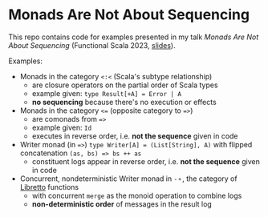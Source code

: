 # Monads Are Not About Sequencing

This repo contains code for examples presented in my talk _Monads Are Not About Sequencing_ (Functional Scala 2023, [slides](https://continuously.dev/presentations/Monads-not-about-sequencing_20231201.pdf)).

Examples:
 - Monads in the category `<:<` (Scala's subtype relationship)
   - are closure operators on the partial order of Scala types
   - example given: `type Result[+A] = Error | A`
   - **no sequencing** because there's no execution or effects
 - Monads in the category `<=` (opposite category to `=>`)
   - are comonads from `=>`
   - example given: `Id`
   - executes in reverse order, i.e. **not the sequence** given in code
 - Writer monad (in `=>`)
   `type Writer[A] = (List[String], A)`
   with flipped concatenation
   `(as, bs) => bs ++ as`
   - constituent logs appear in reverse order, i.e. **not the sequence** given in code
 - Concurrent, nondeterministic Writer monad in `-⚬`, the category of [Libretto](https://github.com/TomasMikula/libretto/) functions
   - with concurrent `merge` as the monoid operation to combine logs
   - **non-deterministic order** of messages in the result log
